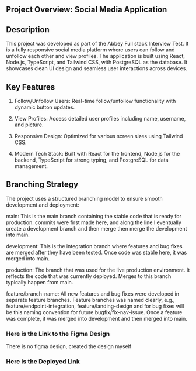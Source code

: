 
## Project Overview: Social Media Application

## Description
This project was developed as part of the Abbey Full stack Interview Test. It is a fully responsive social media platform where users can follow and unfollow each other and view profiles. The application is built using React, Node.js, TypeScript, and Tailwind CSS, with PostgreSQL as the database. It showcases clean UI design and seamless user interactions across devices.

## Key Features

1. Follow/Unfollow Users: Real-time follow/unfollow functionality with dynamic button updates.

2. View Profiles: Access detailed user profiles including name, username, and picture.

3. Responsive Design: Optimized for various screen sizes using Tailwind CSS.

4. Modern Tech Stack: Built with React for the frontend, Node.js for the backend, TypeScript for strong typing, and PostgreSQL for data management.

## Branching Strategy
The project uses a structured branching model to ensure smooth development and deployment:

main: This is the main branch containing the stable code that is ready for production. commits were first made here, and along the line I eventually create a development branch and then merge then merge the development into main.

development: This is the integration branch where features and bug fixes are merged after they have been tested. Once code was stable here, it was merged into main.

production: The branch that was used for the live production environment. It reflects the code that was currently deployed. Merges to this branch typically happen from main.

feature/branch-name: All new features and bug fixes were developed in separate feature branches. Feature branches was named clearly, e.g., feature/endpoint-integration, feature/landing-design and for bug fixes will be this naming convention for future bugfix/fix-nav-issue. Once a feature was complete, it was merged into development and then merged into main.

### Here is the Link to the Figma Design

There is no figma design, created the design myself



### Here is the Deployed Link 

